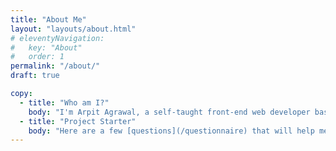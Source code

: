 ```yaml
---
title: "About Me"
layout: "layouts/about.html"
# eleventyNavigation:
#   key: "About"
#   order: 1
permalink: "/about/"
draft: true

copy:
  - title: "Who am I?"
    body: "I'm Arpit Agrawal, a self-taught front-end web developer based in India. I focus on building visually stunning, high-performance websites. I have an experience of over 3 years in the web industry."
  - title: "Project Starter"
    body: "Here are a few [questions](/questionnaire) that will help me evaluate your needs."
---
```

